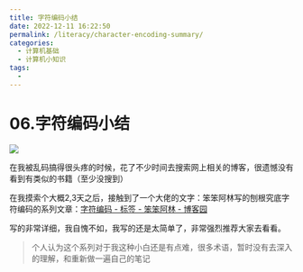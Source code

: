 ```yaml
---
title: 字符编码小结
date: 2022-12-11 16:22:50
permalink: /literacy/character-encoding-summary/
categories:
  - 计算机基础
  - 计算机小知识
tags:
  - 
---
```

# 06.字符编码小结

![](https://image.peterjxl.com//blog/05.beifang.jpg)

在我被乱码搞得很头疼的时候，花了不少时间去搜索网上相关的博客，很遗憾没有看到有类似的书籍（至少没搜到）

在我摸索个大概2,3天之后，接触到了一个大佬的文字：笨笨阿林写的刨根究底字符编码的系列文章：​[字符编码 - 标签 - 笨笨阿林 - 博客园](https://www.cnblogs.com/benbenalin/tag/%E5%AD%97%E7%AC%A6%E7%BC%96%E7%A0%81/)

<!-- more -->

写的非常详细，我自愧不如，我写的还是太简单了，非常强烈推荐大家去看看。

> 个人认为这个系列对于我这种小白还是有点难，很多术语，暂时没有去深入的理解，和重新做一遍自己的笔记
